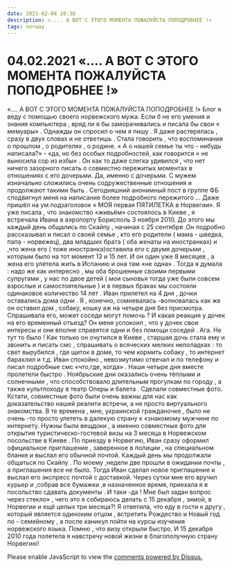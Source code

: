 ```yaml
---
date: 2021-02-04 20:38
description: «.... А ВОТ С ЭТОГО МОМЕНТА ПОЖАЛУЙСТА ПОПОДРОБНЕЕ !»
tags: norway
---
```

# 04.02.2021 «.... А ВОТ С ЭТОГО МОМЕНТА ПОЖАЛУЙСТА ПОПОДРОБНЕЕ !»

«.... А ВОТ С ЭТОГО МОМЕНТА ПОЖАЛУЙСТА ПОПОДРОБНЕЕ !» Блог я веду с помощью своего норвежского мужа. Если б не его умения и знания компьютера , вряд ли я бы заморачивались и писала бы свои « мемуары» . Однажды он спросил о чем я пишу . Я даже растерялась , сразу в двух словах и не ответишь . Стала говорить , что воспоминания о прошлом , о родителях , о родине. « А о нашей семье ты что - нибудь написала?» - «да, но без особых подробностей, как говорится « не выносила сор из избы» . Он как то даже слегка удивился , что нет ничего зазорного писать о совместно пережитых моментах в отношениях с его дочерьми. Да, именно с дочерьми. С мужем изначально сложились очень содружественные отношения и продолжают такими быть . Сегодняшний анонимный пост в группе ФБ сподвигнул меня на написание более подробного пережитого ... Даже пришёл на ум подзаголовок « МОЯ первая ПЯТИЛЕТКА в Норвегии». Я уже писала , что знакомство «живьём» состоялось в Киеве , я встречала Ивана в аэропорту Борисполь 3 ноября 2010. До этого мы каждый день общались по Скайпу , начиная с 25 сентября .Он подробно рассказывал и писал о своей семье , кто его родители ( мама - шведка, папа - норвежец), два младших брата ( оба женаты на иностранках) и ,что жена его ( тоже иностранка)оставила его с двумя дочерьми , которым было на тот момент 13 и 15 лет. И он один уже 8 месяцев , а жена его улетела жить в Испанию и она там «не одна» . Тогда я думала : надо же как интересно , мы оба брошенные своими первыми супругами , у нас по двое детей ( мои сыновья тогда уже были совсем взрослые и самостоятельные ) и в первых браках мы состояли одинаковое количество 14 лет . Иван прилетел на 4 дня , дочки оставались дома одни . Я , конечно, сомневалась -волновалась как же он оставил дом , собаку, кошку аж на четыре дня без присмотра. Спрашивала его, может соседи могут помочь ? И какая реакция у дочек на его временный отъезд? Он меня успокоил , что у дочек свои интересы и они вполне справятся одни и без помощи соседей . Ага. Не тут то было ! Как только он очутился в Киеве , старшая дочь стала ему и звонить и писать смс , спрашивать о всяческих мелких неполадках : то свет вырубился , где щиток в доме, то чем кормить собаку , то интернет барахлил и т.д. Иван спокойно , невозмутимо отвечал и по телефону и писал подробные смс «что,где, когда» . Наши четыре дня вместе пролетели быстро . Ноябрьские дни оказались очень тёплыми и солнечными , что способствовало длительным прогулкам по городу , а также культпоходу в театр Оперы и балета . Сделали совместные фото. Кстати, совместные фото были очень важны для нас как доказательство нашей реалити встречи, а не просто виртуального знакомства. В те времена , мне, украинской гражданочке , было не очень -то просто улететь в далекую страну к «знакомому мужчине по интернету. Нужны были вещдоки , а именно совместные фото для открытия туристическо-гостевой визы на 3 месяца в Норвежском посольстве в Киеве . По приезду в Норвегию, Иван сразу оформил официальное приглашение , заверенное в полиции , на специальном бланке и выслал его обычной почтой. Каждый день мы продолжали общаться по Скайпу . По моему ,недели две прошли в ожидании почты , а приглашения все не было. Тогда Иван сделал новое приглашение и выслал его экспресс почтой с доставкой. Через сутки мне его вручил курьер и ,собрав все бумажки ,в назначенное время, приехала я в посольство сдавать документы . И таки -да ! Мне был задан вопрос через стекло» , чего это я собираюсь делать с 15 декабря , зимой, в Норвегии и ещё целых три месяца?! Я ответила, что еду в гости к другу , который является одиноким отцом , встретить Рождество и Новый год по - семейному , а после каникул пойти на курсы изучения норвежского языка. Помню , что визу открыли быстро. И 15 декабря 2010 года полетела я навстречу новой жизни в благополучную страну Норвегию! 


<div id="disqus_thread"></div>
<script>
    /**
    *  RECOMMENDED CONFIGURATION VARIABLES: EDIT AND UNCOMMENT THE SECTION BELOW TO INSERT DYNAMIC VALUES FROM YOUR PLATFORM OR CMS.
    *  LEARN WHY DEFINING THESE VARIABLES IS IMPORTANT: https://disqus.com/admin/universalcode/#configuration-variables    */
    /*
    var disqus_config = function () {
    this.page.url = PAGE_URL;  // Replace PAGE_URL with your page's canonical URL variable
    this.page.identifier = PAGE_IDENTIFIER; // Replace PAGE_IDENTIFIER with your page's unique identifier variable
    };
    */
    (function() { // DON'T EDIT BELOW THIS LINE
    var d = document, s = d.createElement('script');
    s.src = 'https://irina-blog-1.disqus.com/embed.js';
    s.setAttribute('data-timestamp', +new Date());
    (d.head || d.body).appendChild(s);
    })();
</script>
<noscript>Please enable JavaScript to view the <a href="https://disqus.com/?ref_noscript">comments powered by Disqus.</a></noscript>
